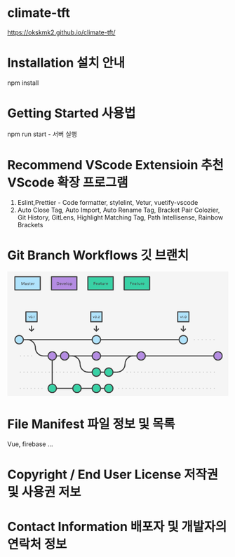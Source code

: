 # climate-tft

https://okskmk2.github.io/climate-tft/

# Installation 설치 안내

npm install

# Getting Started 사용법

npm run start - 서버 실행

# Recommend VScode Extensioin 추천 VScode 확장 프로그램

1. Eslint,Prettier - Code formatter, stylelint, Vetur, vuetify-vscode
2. Auto Close Tag, Auto Import, Auto Rename Tag, Bracket Pair Colozier, Git History, GitLens, Highlight Matching Tag, Path Intellisense, Rainbow Brackets

# Git Branch Workflows 깃 브랜치

![](2020-08-27-22-56-21.png)

# File Manifest 파일 정보 및 목록

Vue, firebase ...

# Copyright / End User License 저작권 및 사용권 저보

# Contact Information 배포자 및 개발자의 연락처 정보
